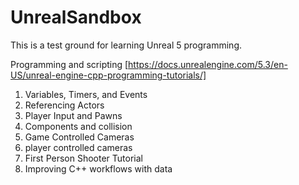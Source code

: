 # UnrealSandbox
This is a test ground for learning Unreal 5 programming.

Programming and scripting [https://docs.unrealengine.com/5.3/en-US/unreal-engine-cpp-programming-tutorials/]
1. Variables, Timers, and Events
2. Referencing Actors
3. Player Input and Pawns
4. Components and collision
5. Game Controlled Cameras
6. player controlled cameras
7. First Person Shooter Tutorial
8. Improving C++ workflows with data
